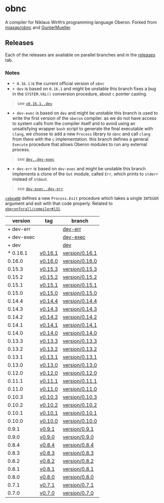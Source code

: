 # obnc
A compiler for Niklaus Wirth’s programming language Oberon.
Forked from [miasap/obnc](http://miasap.se/obnc/) and
[GunterMueller](https://github.com/GunterMueller/OBNC).


## Releases
Each of the releases are available on parallel branches and
in the [releases](https://github.com/amtoine/obnc/releases) tab.

### Notes
- `* 0.16.1` is the current official version of `obnc`
- `+ dev` is based on `0.16.1` and might be unstable
this branch fixes a bug in the `SYSTEM.VAL()` conversion procedure, about `c` pointer casting.
> see [`v0.16.1..dev`](https://github.com/oberonforall/obnc/compare/v0.16.1..dev)
- `+ dev-exec` is based on `dev` and might be unstable
this branch is used to write the first version of the `oberon` compiler.
as we do not have access to system calls from the compiler itself and to avoid using an unsatisfying wrapper `bash` script to generate the final executable with `clang`, we choose to add a new `Process` library to `obnc` and call `clang` from there with the `c` implementation.
this branch defines a general `Execute` procedure that allows Oberon modules to run any external process.
> see [`dev..dev-exec`](https://github.com/oberonforall/obnc/compare/dev..dev-exec)
- `+ dev-err` is based on `dev-exec` and might be unstable
this branch implements a clone of the `Out` module, called `Err`, which prints to `stderr` instead of `stdout`.
> see [`dev-exec..dev-err`](https://github.com/oberonforall/obnc/compare/dev-exec..dev-err)

[`cebea80`](https://github.com/oberonforall/obnc/commit/cebea803b6d4f3fbc13ec5f7052f7b642c912769) defines a new `Process.Exit` procedure which takes a single `INTEGER` argument and exit with that code properly.
Related to [`oberonforall/compiler#131`](https://github.com/oberonforall/compiler/issues/131).

| version     | tag                                                             | branch                                                                |
| ----------- | --------------------------------------------------------------- | --------------------------------------------------------------------- |
| + dev-err   |                                                                 | [dev-err](https://github.com/amtoine/obnc/tree/dev-err)               |
| + dev-exec  |                                                                 | [dev-exec](https://github.com/amtoine/obnc/tree/dev-exec)             |
| + dev       |                                                                 | [dev](https://github.com/amtoine/obnc/tree/dev)                       |
| * 0.16.1    | [v0.16.1](https://github.com/amtoine/obnc/releases/tag/v0.16.1) | [version/0.16.1](https://github.com/amtoine/obnc/tree/version/0.16.1) |
|   0.16.0    | [v0.16.0](https://github.com/amtoine/obnc/releases/tag/v0.16.0) | [version/0.16.0](https://github.com/amtoine/obnc/tree/version/0.16.0) |
|   0.15.3    | [v0.15.3](https://github.com/amtoine/obnc/releases/tag/v0.15.3) | [version/0.15.3](https://github.com/amtoine/obnc/tree/version/0.15.3) |
|   0.15.2    | [v0.15.2](https://github.com/amtoine/obnc/releases/tag/v0.15.2) | [version/0.15.2](https://github.com/amtoine/obnc/tree/version/0.15.2) |
|   0.15.1    | [v0.15.1](https://github.com/amtoine/obnc/releases/tag/v0.15.1) | [version/0.15.1](https://github.com/amtoine/obnc/tree/version/0.15.1) |
|   0.15.0    | [v0.15.0](https://github.com/amtoine/obnc/releases/tag/v0.15.0) | [version/0.15.0](https://github.com/amtoine/obnc/tree/version/0.15.0) |
|   0.14.4    | [v0.14.4](https://github.com/amtoine/obnc/releases/tag/v0.14.4) | [version/0.14.4](https://github.com/amtoine/obnc/tree/version/0.14.4) |
|   0.14.3    | [v0.14.3](https://github.com/amtoine/obnc/releases/tag/v0.14.3) | [version/0.14.3](https://github.com/amtoine/obnc/tree/version/0.14.3) |
|   0.14.2    | [v0.14.2](https://github.com/amtoine/obnc/releases/tag/v0.14.2) | [version/0.14.2](https://github.com/amtoine/obnc/tree/version/0.14.2) |
|   0.14.1    | [v0.14.1](https://github.com/amtoine/obnc/releases/tag/v0.14.1) | [version/0.14.1](https://github.com/amtoine/obnc/tree/version/0.14.1) |
|   0.14.0    | [v0.14.0](https://github.com/amtoine/obnc/releases/tag/v0.14.0) | [version/0.14.0](https://github.com/amtoine/obnc/tree/version/0.14.0) |
|   0.13.3    | [v0.13.3](https://github.com/amtoine/obnc/releases/tag/v0.13.3) | [version/0.13.3](https://github.com/amtoine/obnc/tree/version/0.13.3) |
|   0.13.2    | [v0.13.2](https://github.com/amtoine/obnc/releases/tag/v0.13.2) | [version/0.13.2](https://github.com/amtoine/obnc/tree/version/0.13.2) |
|   0.13.1    | [v0.13.1](https://github.com/amtoine/obnc/releases/tag/v0.13.1) | [version/0.13.1](https://github.com/amtoine/obnc/tree/version/0.13.1) |
|   0.13.0    | [v0.13.0](https://github.com/amtoine/obnc/releases/tag/v0.13.0) | [version/0.13.0](https://github.com/amtoine/obnc/tree/version/0.13.0) |
|   0.12.0    | [v0.12.0](https://github.com/amtoine/obnc/releases/tag/v0.12.0) | [version/0.12.0](https://github.com/amtoine/obnc/tree/version/0.12.0) |
|   0.11.1    | [v0.11.1](https://github.com/amtoine/obnc/releases/tag/v0.11.1) | [version/0.11.1](https://github.com/amtoine/obnc/tree/version/0.11.1) |
|   0.11.0    | [v0.11.0](https://github.com/amtoine/obnc/releases/tag/v0.11.0) | [version/0.11.0](https://github.com/amtoine/obnc/tree/version/0.11.0) |
|   0.10.3    | [v0.10.3](https://github.com/amtoine/obnc/releases/tag/v0.10.3) | [version/0.10.3](https://github.com/amtoine/obnc/tree/version/0.10.3) |
|   0.10.2    | [v0.10.2](https://github.com/amtoine/obnc/releases/tag/v0.10.2) | [version/0.10.2](https://github.com/amtoine/obnc/tree/version/0.10.2) |
|   0.10.1    | [v0.10.1](https://github.com/amtoine/obnc/releases/tag/v0.10.1) | [version/0.10.1](https://github.com/amtoine/obnc/tree/version/0.10.1) |
|   0.10.0    | [v0.10.0](https://github.com/amtoine/obnc/releases/tag/v0.10.0) | [version/0.10.0](https://github.com/amtoine/obnc/tree/version/0.10.0) |
|   0.9.1     | [v0.9.1](https://github.com/amtoine/obnc/releases/tag/v0.9.1)   | [version/0.9.1](https://github.com/amtoine/obnc/tree/version/0.9.1)   |
|   0.9.0     | [v0.9.0](https://github.com/amtoine/obnc/releases/tag/v0.9.0)   | [version/0.9.0](https://github.com/amtoine/obnc/tree/version/0.9.0)   |
|   0.8.4     | [v0.8.4](https://github.com/amtoine/obnc/releases/tag/v0.8.4)   | [version/0.8.4](https://github.com/amtoine/obnc/tree/version/0.8.4)   |
|   0.8.3     | [v0.8.3](https://github.com/amtoine/obnc/releases/tag/v0.8.3)   | [version/0.8.3](https://github.com/amtoine/obnc/tree/version/0.8.3)   |
|   0.8.2     | [v0.8.2](https://github.com/amtoine/obnc/releases/tag/v0.8.2)   | [version/0.8.2](https://github.com/amtoine/obnc/tree/version/0.8.2)   |
|   0.8.1     | [v0.8.1](https://github.com/amtoine/obnc/releases/tag/v0.8.1)   | [version/0.8.1](https://github.com/amtoine/obnc/tree/version/0.8.1)   |
|   0.8.0     | [v0.8.0](https://github.com/amtoine/obnc/releases/tag/v0.8.0)   | [version/0.8.0](https://github.com/amtoine/obnc/tree/version/0.8.0)   |
|   0.7.1     | [v0.7.1](https://github.com/amtoine/obnc/releases/tag/v0.7.1)   | [version/0.7.1](https://github.com/amtoine/obnc/tree/version/0.7.1)   |
|   0.7.0     | [v0.7.0](https://github.com/amtoine/obnc/releases/tag/v0.7.0)   | [version/0.7.0](https://github.com/amtoine/obnc/tree/version/0.7.0)   |
